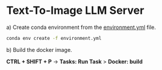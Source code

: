 # Text-To-Image LLM Server

a) Create conda environment from the [environment.yml](./environment.yml) file.

```bash
conda env create -f environment.yml
```

b) Build the docker image.

**CTRL + SHIFT + P** -> **Tasks: Run Task** > **Docker: build**
